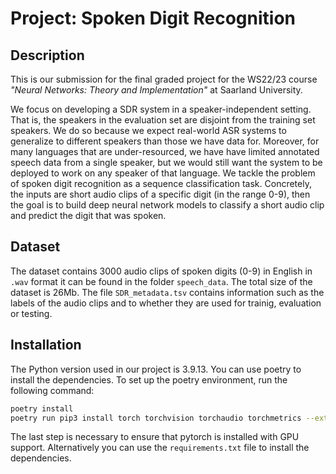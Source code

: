 # Project: Spoken Digit Recognition

## Description

This is our submission for the final graded project for the WS22/23 course *"Neural Networks: Theory and Implementation"* at Saarland University.

We focus on developing a SDR system in a speaker-independent setting. That is, the speakers in the evaluation set are disjoint from the training set speakers. We do so because we expect real-world ASR systems to generalize to different speakers than those we have data for. Moreover, for many languages that are under-resourced, we have have limited annotated speech data from a single speaker, but we would still want the system to be deployed to work on any speaker of that language. We tackle the problem of spoken digit recognition as a sequence classification task. Concretely, the inputs are short audio clips of a specific digit (in the range 0-9), then the goal is to build deep neural network models to classify a short audio clip and predict the digit that was spoken.

## Dataset
The dataset contains 3000 audio clips of spoken digits (0-9) in English in `.wav` format it can be found in the folder `speech_data`.
The total size of the dataset is 26Mb. The file `SDR_metadata.tsv` contains information such as the labels of the audio clips and to whether they are used for trainig, evaluation or testing.

## Installation
The Python version used in our project is 3.9.13. You can use poetry to install the dependencies. To set up the poetry environment, run the following command:
```bash
poetry install
poetry run pip3 install torch torchvision torchaudio torchmetrics --extra-index-url https://download.pytorch.org/whl/cu117
```
The last step is necessary to ensure that pytorch is installed with GPU support. Alternatively you can use the `requirements.txt` file to install the dependencies.

